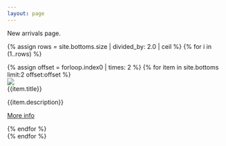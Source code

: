 ```yaml
---
layout: page
---
```


New arrivals page.

{% assign rows = site.bottoms.size | divided_by: 2.0 | ceil %}
{% for i in (1..rows) %}
  <div class="row">
  {% assign offset = forloop.index0 | times: 2 %}
  {% for item in site.bottoms limit:2 offset:offset %}
    <div class="col s12 m6">
      <div class="card">
        <div class="card-image">
          <img src="{{item.image}}">
        </div>
        <div class="card-content">
          <span class="card-title grey-text text-darken-4">{{item.title}}</span>
          <p>{{item.description}}</p>
        </div>
        <div class="card-action">
          <p><a href="{{site.url}}{{item.url}}">More info</a></p>
        </div>
      </div>
    </div>
  {% endfor %}
  </div>
{% endfor %}

